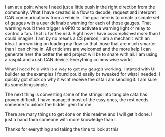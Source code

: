 I am at a point where I need just a little push in the right direction from the community. What I have created is a flow to decode, request and interpret CAN communications from a vehicle. The goal here is to create a simple set of gauges with a user definable warning for each of those gauges. That warning would then trigger a GPIO to activate a warning light or relay to control a fan. That is for the end. Right now I have accomplished more than I could imagine. I am by no means a CS person, I am a mechanic with an idea. I am working on loading my flow so that those that are much smarter than I can chime in. All criticisms are welcomed and the more help I can generate here the better the end project will be to share with all. I am using a raspi4 and a usb CAN device. Everything comms wise works.

What i need help with is a way to get my gauges working. I started with UI builder as the examples I found could easily be tweaked for what I needed. I quickly got stuck on why it wont receive the data i am sending it. I am sure its something simple.

The next thing is converting some of the strings into tangible data has proven difficult. I have managed most of the easy ones, the rest needs someone to unlock the hidden gem for me.

There are many things to get done on this readme and I will get it done. I just a hand from someone with more knowledge than I. 


Thanks for everything and taking the time to look at this
